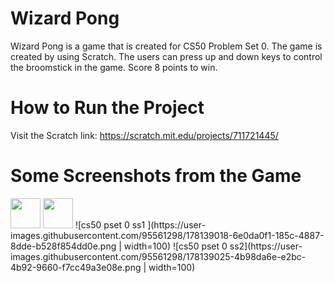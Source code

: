 # Wizard Pong 
Wizard Pong is a game that is created for CS50 Problem Set 0. The game is created by using Scratch. The users can press up and down keys to control the broomstick in the game. Score 8 points to win. 

# How to Run the Project
Visit the Scratch link: https://scratch.mit.edu/projects/711721445/

# Some Screenshots from the Game 
<img src="[https://github.com/favicon.ico](https://user-images.githubusercontent.com/95561298/178139018-6e0da0f1-185c-4887-8dde-b528f854dd0e.png)" width="48">
<img src="[https://github.com/favicon.ico](https://user-images.githubusercontent.com/95561298/178139025-4b98da6e-e2bc-4b92-9660-f7cc49a3e08e.png)" width="48">
![cs50 pset 0 ss1 ](https://user-images.githubusercontent.com/95561298/178139018-6e0da0f1-185c-4887-8dde-b528f854dd0e.png  | width=100)
![cs50 pset 0 ss2](https://user-images.githubusercontent.com/95561298/178139025-4b98da6e-e2bc-4b92-9660-f7cc49a3e08e.png  | width=100)

